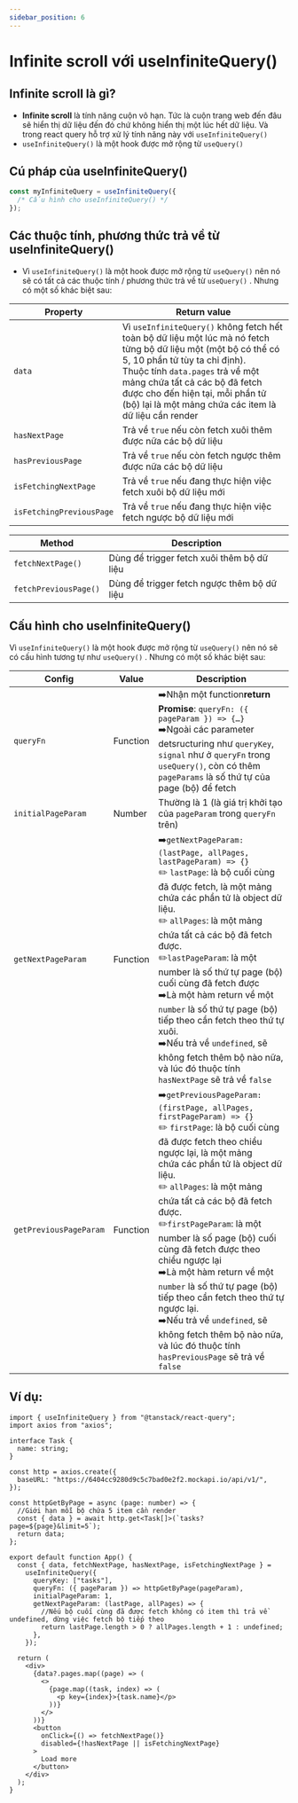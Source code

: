 ```yaml
---
sidebar_position: 6
---
```


# Infinite scroll với useInfiniteQuery()

## Infinite scroll là gì?

- **Infinite scroll** là tính năng cuộn vô hạn. Tức là cuộn trang web đến đâu sẽ hiển thị dữ liệu đến đó chứ không hiển thị một lúc hết dữ liệu. Và trong react query hỗ trợ xử lý tính năng này với `useInfiniteQuery()`
- `useInfiniteQuery()` là một hook được mở rộng từ `useQuery()`

## Cú pháp của useInfiniteQuery()

```ts
const myInfiniteQuery = useInfiniteQuery({
  /* Cấu hình cho useInfiniteQuery() */
});
```

## Các thuộc tính, phương thức trả về từ useInfiniteQuery()

- Vì `useInfiniteQuery()` là một hook được mở rộng từ `useQuery()` nên nó sẽ có tất cả các thuộc tính / phương thức trả về từ `useQuery()` . Nhưng có một số khác biệt sau:

| Property                 | Return value                                                                                                                                                                                                                                                                                                           |
| ------------------------ | ---------------------------------------------------------------------------------------------------------------------------------------------------------------------------------------------------------------------------------------------------------------------------------------------------------------------- |
| `data`                   | Vì `useInfiniteQuery()` không fetch hết toàn bộ dữ liệu một lúc mà nó fetch từng bộ dữ liệu một (một bộ có thể có 5, 10 phần tử tùy ta chỉ định).<br />Thuộc tính `data.pages` trả về một mảng chứa tất cả các bộ đã fetch được cho đến hiện tại, mỗi phần tử (bộ) lại là một mảng chứa các item là dữ liệu cần render |
| `hasNextPage`            | Trả về `true` nếu còn fetch xuôi thêm được nữa các bộ dữ liệu                                                                                                                                                                                                                                                          |
| `hasPreviousPage`        | Trả về `true` nếu còn fetch ngược thêm được nữa các bộ dữ liệu                                                                                                                                                                                                                                                         |
| `isFetchingNextPage`     | Trả về `true` nếu đang thực hiện việc fetch xuôi bộ dữ liệu mới                                                                                                                                                                                                                                                        |
| `isFetchingPreviousPage` | Trả về `true` nếu đang thực hiện việc fetch ngược bộ dữ liệu mới                                                                                                                                                                                                                                                       |

| Method                | Description                                 |
| --------------------- | ------------------------------------------- |
| `fetchNextPage()`     | Dùng để trigger fetch xuôi thêm bộ dữ liệu  |
| `fetchPreviousPage()` | Dùng để trigger fetch ngược thêm bộ dữ liệu |

## Cấu hình cho useInfiniteQuery()

Vì `useInfiniteQuery()` là một hook được mở rộng từ `useQuery()` nên nó sẽ có cấu hình tương tự như `useQuery()` . Nhưng có một số khác biệt sau:

| Config                 | Value    | Description                                                                                                                                                                                                                                                                                                                                                                                                                                                                                                                                                                                             |
| ---------------------- | -------- | ------------------------------------------------------------------------------------------------------------------------------------------------------------------------------------------------------------------------------------------------------------------------------------------------------------------------------------------------------------------------------------------------------------------------------------------------------------------------------------------------------------------------------------------------------------------------------------------------------- |
| `queryFn`              | Function | ➡️Nhận một function**return Promise**: `queryFn: ({ pageParam }) => {…}`<br />➡️Ngoài các parameter detsructuring như `queryKey`, `signal` như ở `queryFn` trong `useQuery()`, còn có thêm `pageParams` là số thứ tự của page (bộ) để fetch                                                                                                                                                                                                                                                                                                                                                             |
| `initialPageParam`     | Number   | Thường là 1 (là giá trị khởi tạo của `pageParam` trong `queryFn` trên)                                                                                                                                                                                                                                                                                                                                                                                                                                                                                                                                  |
| `getNextPageParam`     | Function | ➡️`getNextPageParam: (lastPage, allPages, lastPageParam) => {}`<br />✏️ `lastPage`: là bộ cuối cùng đã được fetch, là một mảng chứa các phần tử là object dữ liệu.<br />✏️ `allPages`: là một mảng chứa tất cả các bộ đã fetch được.<br />✏️`lastPageParam`: là một number là số thứ tự page (bộ) cuối cùng đã fetch được<br />➡️Là một hàm return về một `number` là số thứ tự page (bộ) tiếp theo cần fetch theo thứ tự xuôi. <br />➡️Nếu trả về `undefined`, sẽ không fetch thêm bộ nào nữa, và lúc đó thuộc tính `hasNextPage` sẽ trả về `false`                                                    |
| `getPreviousPageParam` | Function | ➡️`getPreviousPageParam: (firstPage, allPages, firstPageParam) => {}`<br />✏️ `firstPage`: là bộ cuối cùng đã được fetch theo chiều ngược lại, là một mảng chứa các phần tử là object dữ liệu.<br />✏️ `allPages`: là một mảng chứa tất cả các bộ đã fetch được.<br />✏️`firstPageParam`: là một number là số page (bộ) cuối cùng đã fetch được theo chiều ngược lại<br />➡️Là một hàm return về một `number` là số thứ tự page (bộ) tiếp theo cần fetch theo thứ tự ngược lại.<br />➡️Nếu trả về `undefined`, sẽ không fetch thêm bộ nào nữa, và lúc đó thuộc tính `hasPreviousPage` sẽ trả về `false` |

## Ví dụ:

```tsx
import { useInfiniteQuery } from "@tanstack/react-query";
import axios from "axios";

interface Task {
  name: string;
}

const http = axios.create({
  baseURL: "https://6404cc9280d9c5c7bad0e2f2.mockapi.io/api/v1/",
});

const httpGetByPage = async (page: number) => {
  //Giới hạn mỗi bộ chứa 5 item cần render
  const { data } = await http.get<Task[]>(`tasks?page=${page}&limit=5`);
  return data;
};

export default function App() {
  const { data, fetchNextPage, hasNextPage, isFetchingNextPage } =
    useInfiniteQuery({
      queryKey: ["tasks"],
      queryFn: ({ pageParam }) => httpGetByPage(pageParam),
      initialPageParam: 1,
      getNextPageParam: (lastPage, allPages) => {
        //Nếu bộ cuối cùng đã được fetch không có item thì trả về undefined, dừng việc fetch bộ tiếp theo
        return lastPage.length > 0 ? allPages.length + 1 : undefined;
      },
    });

  return (
    <div>
      {data?.pages.map((page) => (
        <>
          {page.map((task, index) => (
            <p key={index}>{task.name}</p>
          ))}
        </>
      ))}
      <button
        onClick={() => fetchNextPage()}
        disabled={!hasNextPage || isFetchingNextPage}
      >
        Load more
      </button>
    </div>
  );
}
```
